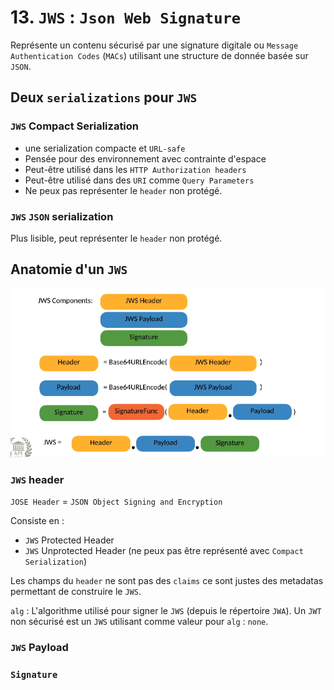 # 13. `JWS` : `Json Web Signature`

Représente un contenu sécurisé par une signature digitale ou `Message Authentication Codes` (`MACs`) utilisant une structure de donnée basée sur `JSON`.



## Deux `serializations` pour `JWS`

### `JWS` Compact Serialization

-  une serialization compacte et `URL-safe`
- Pensée pour des environnement avec contrainte d'espace
- Peut-être utilisé dans les `HTTP Authorization headers`
- Peut-être utilisé dans des `URI` comme `Query Parameters`
- Ne peux pas représenter le `header` non protégé.



### `JWS` `JSON` serialization

Plus lisible, peut représenter le `header` non protégé.



## Anatomie d'un `JWS`

<img src="assets/anatomy-jws-three-parts-its-ok.png" alt="anatomy-jws-three-parts-its-ok" />

### `JWS` header

`JOSE Header` = `JSON Object Signing and Encryption`

Consiste en :

- `JWS` Protected Header
- `JWS` Unprotected Header (ne peux pas être représenté avec `Compact Serialization`)

Les champs du `header` ne sont pas des `claims` ce sont justes des metadatas permettant de construire le `JWS`.

`alg` : L'algorithme utilisé pour signer le `JWS` (depuis le répertoire `JWA`). Un `JWT` non sécurisé est un `JWS` utilisant comme valeur pour `alg` : `none`.



### `JWS` Payload



### `Signature`

